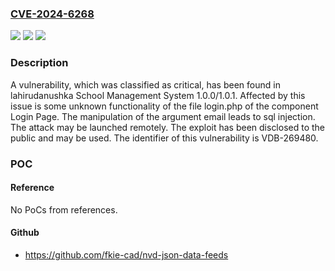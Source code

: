 ### [CVE-2024-6268](https://cve.mitre.org/cgi-bin/cvename.cgi?name=CVE-2024-6268)
![](https://img.shields.io/static/v1?label=Product&message=School%20Management%20System&color=blue)
![](https://img.shields.io/static/v1?label=Version&message=%3D%201.0.0%20&color=brighgreen)
![](https://img.shields.io/static/v1?label=Vulnerability&message=CWE-89%20SQL%20Injection&color=brighgreen)

### Description

A vulnerability, which was classified as critical, has been found in lahirudanushka School Management System 1.0.0/1.0.1. Affected by this issue is some unknown functionality of the file login.php of the component Login Page. The manipulation of the argument email leads to sql injection. The attack may be launched remotely. The exploit has been disclosed to the public and may be used. The identifier of this vulnerability is VDB-269480.

### POC

#### Reference
No PoCs from references.

#### Github
- https://github.com/fkie-cad/nvd-json-data-feeds


